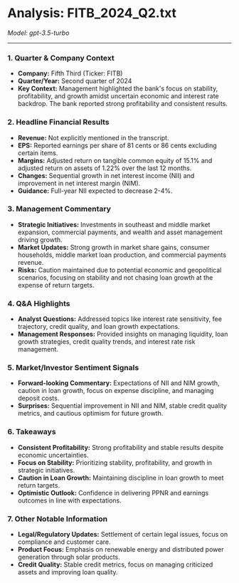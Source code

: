 # Analysis: FITB_2024_Q2.txt

*Model: gpt-3.5-turbo*

---

### 1. Quarter & Company Context
- **Company:** Fifth Third (Ticker: FITB)
- **Quarter/Year:** Second quarter of 2024
- **Key Context:** Management highlighted the bank's focus on stability, profitability, and growth amidst uncertain economic and interest rate backdrop. The bank reported strong profitability and consistent results.

### 2. Headline Financial Results
- **Revenue:** Not explicitly mentioned in the transcript.
- **EPS:** Reported earnings per share of 81 cents or 86 cents excluding certain items.
- **Margins:** Adjusted return on tangible common equity of 15.1% and adjusted return on assets of 1.22% over the last 12 months.
- **Changes:** Sequential growth in net interest income (NII) and improvement in net interest margin (NIM).
- **Guidance:** Full-year NII expected to decrease 2-4%.

### 3. Management Commentary
- **Strategic Initiatives:** Investments in southeast and middle market expansion, commercial payments, and wealth and asset management driving growth.
- **Market Updates:** Strong growth in market share gains, consumer households, middle market loan production, and commercial payments revenue.
- **Risks:** Caution maintained due to potential economic and geopolitical scenarios, focusing on stability and not chasing loan growth at the expense of return targets.

### 4. Q&A Highlights
- **Analyst Questions:** Addressed topics like interest rate sensitivity, fee trajectory, credit quality, and loan growth expectations.
- **Management Responses:** Provided insights on managing liquidity, loan growth strategies, credit quality trends, and interest rate risk management.

### 5. Market/Investor Sentiment Signals
- **Forward-looking Commentary:** Expectations of NII and NIM growth, caution in loan growth, focus on expense discipline, and managing deposit costs.
- **Surprises:** Sequential improvement in NII and NIM, stable credit quality metrics, and cautious optimism for future growth.

### 6. Takeaways
- **Consistent Profitability:** Strong profitability and stable results despite economic uncertainties.
- **Focus on Stability:** Prioritizing stability, profitability, and growth in strategic initiatives.
- **Caution in Loan Growth:** Maintaining discipline in loan growth to meet return targets.
- **Optimistic Outlook:** Confidence in delivering PPNR and earnings outcomes in line with expectations.

### 7. Other Notable Information
- **Legal/Regulatory Updates:** Settlement of certain legal issues, focus on compliance and customer care.
- **Product Focus:** Emphasis on renewable energy and distributed power generation through solar products.
- **Credit Quality:** Stable credit metrics, focus on managing criticized assets and improving loan quality.